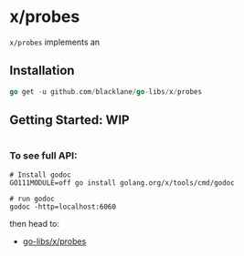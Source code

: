 # x/probes

`x/probes` implements an 

## Installation

```go
go get -u github.com/blacklane/go-libs/x/probes
```

## Getting Started: WIP

```go

```
### To see full API:

```shell script
# Install godoc
GO111MODULE=off go install golang.org/x/tools/cmd/godoc

# run godoc
godoc -http=localhost:6060
``` 

then head to:
 - [go-libs/x/probes](http://localhost:6060/pkg/github.com/blacklane/go-libs/tracking/)
